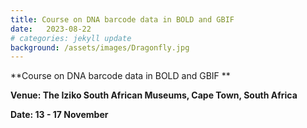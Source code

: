 ```yaml
---
title: Course on DNA barcode data in BOLD and GBIF
date:   2023-08-22
# categories: jekyll update
background: /assets/images/Dragonfly.jpg
---
```

**Course on DNA barcode data in BOLD and GBIF **

**Venue: The Iziko South African Museums, Cape Town, South Africa**

**Date: 13 - 17 November**
